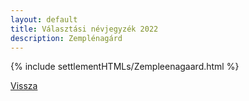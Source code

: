 ```yaml
---
layout: default
title: Választási névjegyzék 2022
description: Zemplénagárd
---
```


{% include settlementHTMLs/Zempleenagaard.html %}

[Vissza](../)